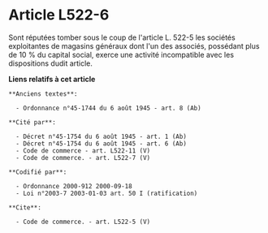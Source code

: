 # Article L522-6

Sont réputées tomber sous le coup de l'article L. 522-5 les sociétés exploitantes de magasins généraux dont l'un des
associés, possédant plus de 10 % du capital social, exerce une activité incompatible avec les dispositions dudit article.

**Liens relatifs à cet article**

	**Anciens textes**:

	  - Ordonnance n°45-1744 du 6 août 1945 - art. 8 (Ab)

	**Cité par**:

	  - Décret n°45-1754 du 6 août 1945 - art. 1 (Ab)
	  - Décret n°45-1754 du 6 août 1945 - art. 6 (Ab)
	  - Code de commerce - art. L522-11 (V)
	  - Code de commerce. - art. L522-7 (V)

	**Codifié par**:

	  - Ordonnance 2000-912 2000-09-18
	  - Loi n°2003-7 2003-01-03 art. 50 I (ratification)

	**Cite**:

	  - Code de commerce. - art. L522-5 (V)
